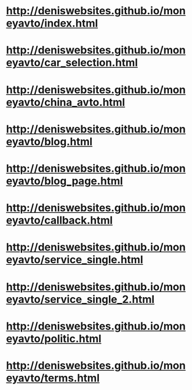 # http://deniswebsites.github.io/moneyavto/index.html
# http://deniswebsites.github.io/moneyavto/car_selection.html
# http://deniswebsites.github.io/moneyavto/china_avto.html
# http://deniswebsites.github.io/moneyavto/blog.html
# http://deniswebsites.github.io/moneyavto/blog_page.html
# http://deniswebsites.github.io/moneyavto/callback.html
# http://deniswebsites.github.io/moneyavto/service_single.html
# http://deniswebsites.github.io/moneyavto/service_single_2.html
# http://deniswebsites.github.io/moneyavto/politic.html
# http://deniswebsites.github.io/moneyavto/terms.html
